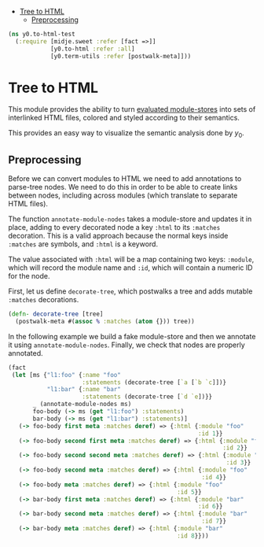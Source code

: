 * [Tree to HTML](#tree-to-html)
  * [Preprocessing](#preprocessing)
```clojure
(ns y0.to-html-test
  (:require [midje.sweet :refer [fact =>]]
            [y0.to-html :refer :all]
            [y0.term-utils :refer [postwalk-meta]]))

```
# Tree to HTML

This module provides the ability to turn
[evaluated module-stores](polyglot_loader.md#evaluating-all-modules) into
sets of interlinked HTML files, colored and styled according to their
semantics.

This provides an easy way to visualize the semantic analysis done by $y_0$.

## Preprocessing

Before we can convert modules to HTML we need to add annotations to
parse-tree nodes. We need to do this in order to be able to create links
between nodes, including across modules (which translate to separate HTML
files).

The function `annotate-module-nodes` takes a module-store and updates it in
place, adding to every decorated node a key `:html` to its `:matches`
decoration. This is a valid approach because the normal keys inside
`:matches` are symbols, and `:html` is a keyword.

The value associated with `:html` will be a map containing two keys:
`:module`, which will record the module name and `:id`, which will contain a
numeric ID for the node.

First, let us define `decorate-tree`, which postwalks a tree and adds mutable
`:matches` decorations.
```clojure
(defn- decorate-tree [tree]
  (postwalk-meta #(assoc % :matches (atom {})) tree))

```
In the following example we build a fake module-store and then we annotate it
using `annotate-module-nodes`. Finally, we check that nodes are properly
annotated.
```clojure
(fact
 (let [ms {"l1:foo" {:name "foo"
                     :statements (decorate-tree [`a [`b `c]])}
           "l1:bar" {:name "bar"
                     :statements (decorate-tree [`d `e])}}
       _ (annotate-module-nodes ms)
       foo-body (-> ms (get "l1:foo") :statements)
       bar-body (-> ms (get "l1:bar") :statements)]
   (-> foo-body first meta :matches deref) => {:html {:module "foo"
                                                      :id 1}}
   (-> foo-body second first meta :matches deref) => {:html {:module "foo"
                                                             :id 2}}
   (-> foo-body second second meta :matches deref) => {:html {:module "foo"
                                                              :id 3}}
   (-> foo-body second meta :matches deref) => {:html {:module "foo"
                                                       :id 4}}
   (-> foo-body meta :matches deref) => {:html {:module "foo"
                                                :id 5}}
   (-> bar-body first meta :matches deref) => {:html {:module "bar"
                                                      :id 6}}
   (-> bar-body second meta :matches deref) => {:html {:module "bar"
                                                       :id 7}}
   (-> bar-body meta :matches deref) => {:html {:module "bar"
                                                :id 8}}))
```

